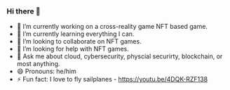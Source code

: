 ### Hi there 👋

- 🔭 I’m currently working on a cross-reality game NFT based game.
- 🌱 I’m currently learning everything I can.
- 👯 I’m looking to collaborate on NFT games.
- 🤔 I’m looking for help with NFT games.
- 💬 Ask me about cloud, cybersecurity, physcial securirty, blockchain, or most anything.
- 😄 Pronouns: he/him
- ⚡ Fun fact: I love to fly sailplanes - https://youtu.be/4DQK-RZF138

